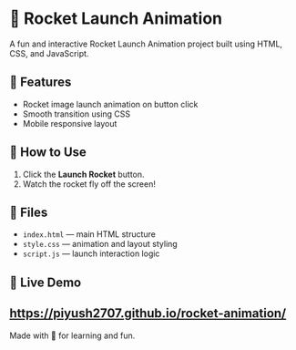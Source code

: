 # 🚀 Rocket Launch Animation

A fun and interactive Rocket Launch Animation project built using HTML, CSS, and JavaScript.

## 🌟 Features

- Rocket image launch animation on button click
- Smooth transition using CSS
- Mobile responsive layout

## 🚀 How to Use

1. Click the **Launch Rocket** button.
2. Watch the rocket fly off the screen!

## 📁 Files

- `index.html` — main HTML structure
- `style.css` — animation and layout styling
- `script.js` — launch interaction logic

## 🔗 Live Demo

https://piyush2707.github.io/rocket-animation/
---

Made with 💙 for learning and fun.
